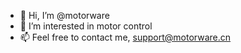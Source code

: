 - 👋 Hi, I’m @motorware
- 👀 I’m interested in motor control
- 📫 Feel free to contact me, support@motorware.cn

<!---
motorware/motorware is a ✨ special ✨ repository because its `README.md` (this file) appears on your GitHub profile.
You can click the Preview link to take a look at your changes.
--->
